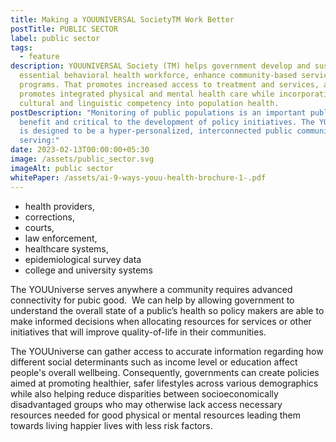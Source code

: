 ```yaml
---
title: Making a YOUUNIVERSAL SocietyTM Work Better
postTitle: PUBLIC SECTOR
label: public sector
tags:
  - feature
description: YOUUNIVERSAL Society (TM) helps government develop and sustain an
  essential behavioral health workforce, enhance community-based services and
  programs. That promotes increased access to treatment and services, and
  promotes integrated physical and mental health care while incorporating
  cultural and linguistic competency into population health.
postDescription: "Monitoring of public populations is an important public
  benefit and critical to the development of policy initiatives. The YOUUniverse
  is designed to be a hyper-personalized, interconnected public community
  serving:"
date: 2023-02-13T00:00:00+05:30
image: /assets/public_sector.svg
imageAlt: public sector
whitePaper: /assets/ai-9-ways-youu-health-brochure-1-.pdf
---
```

* health providers,
* corrections,
* courts,
* law enforcement,
* healthcare systems,
* epidemiological survey data
* college and university systems

The YOUUniverse serves anywhere a community requires advanced connectivity for pubic good.  We can help by allowing government to understand the overall state of a public’s health so policy makers are able to make informed decisions when allocating resources for services or other initiatives that will improve quality-of-life in their communities.

The YOUUniverse can gather access to accurate information regarding how different social determinants such as income level or education affect people's overall wellbeing. Consequently, governments can create policies aimed at promoting healthier, safer lifestyles across various demographics while also helping reduce disparities between socioeconomically disadvantaged groups who may otherwise lack access necessary resources needed for good physical or mental resources leading them towards living happier lives with less risk factors.  

<!--EndFragment-->